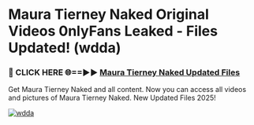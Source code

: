 # Maura Tierney Naked Original Videos 0nlyFans Leaked - Files Updated! (wdda)

<h3>🔴 CLICK HERE 🌐==►► <a href="https://tinyurl.com/up5wt9bj" rel="nofollow">Maura Tierney Naked Updated Files</a></h3>

Get Maura Tierney Naked and all content. Now you can access all videos and pictures of Maura Tierney Naked. New Updated Files 2025!

[![wdda](https://i.imgur.com/ABiUzMV.gif)](https://tinyurl.com/up5wt9bj)
